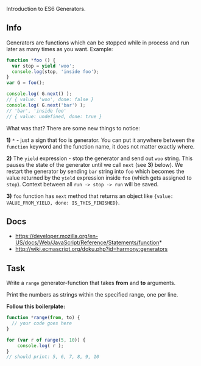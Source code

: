 Introduction to ES6 Generators.

## Info
Generators are functions which can be stopped while in process
and run later as many times as you want. Example:

```js
function *foo () {
  var stop = yield 'woo';
  console.log(stop, 'inside foo');
}
var G = foo();

console.log( G.next() );
// { value: 'woo', done: false }
console.log( G.next('bar') );
// 'bar', 'inside foo'
// { value: undefined, done: true }
```

What was that? There are some new things to notice:

**1)** `*` - just a sign that foo is generator. You can put it anywhere between
the `function` keyword and the function name, it does not matter exactly where.

**2)** The `yield` expression - stop the generator and send out `woo` string.
This pauses the state of the generator until we call `next` (see **3)** below).
We restart the generator by sending `bar` string into `foo` which becomes the
value returned by the `yield` expression inside `foo` (which gets assigned
to `stop`). Context between all `run -> stop -> run` will be saved.

**3)** `foo` function has `next` method that returns an object like
`{value: VALUE_FROM_YIELD, done: IS_THIS_FINISHED}`.

## Docs
 - https://developer.mozilla.org/en-US/docs/Web/JavaScript/Reference/Statements/function*
 - http://wiki.ecmascript.org/doku.php?id=harmony:generators

## Task

Write a `range` generator-function that takes **from** and **to** arguments.

Print the numbers as strings within the specified range, one per line.

**Follow this boilerplate:**

```js
function *range(from, to) {
  // your code goes here
}

for (var r of range(5, 10)) {
    console.log( r );
}
// should print: 5, 6, 7, 8, 9, 10
```
